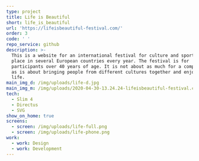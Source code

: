 ```yaml
---
type: project
title: Life is Beautiful
short: life_is_beautiful
url: 'https://lifeisbeautiful-festival.com/'
order: 3
code: ' '
repo_service: github
description: >-
  This is a website for an international festival for culture and sports taking
  place in several European countries every year. The festival is for
  participants over 40 years of age. It is not about as much for a competition
  as is about bringing people from different cultures together and enjoying
  life.
main_img_d: /img/uploads/life-d.jpg
main_img_m: /img/uploads/2020-04-30-13.24.24-lifeisbeautiful-festival.com-e7ee5e2dfd8d.jpg
tech:
  - Slim 4
  - Directus
  - SVG
show_on_home: true
screens:
  - screen: /img/uploads/life-full.png
  - screen: /img/uploads/life-phone.png
work:
  - work: Design
  - work: Development
---
```


